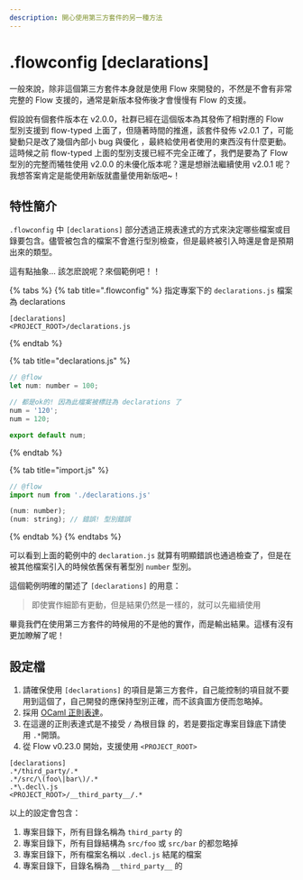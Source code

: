 ```yaml
---
description: 開心使用第三方套件的另一種方法
---
```


# .flowconfig \[declarations\]

一般來說，除非這個第三方套件本身就是使用 Flow 來開發的，不然是不會有非常完整的 Flow 支援的，通常是新版本發佈後才會慢慢有 Flow 的支援。

假設說有個套件版本在 v2.0.0，社群已經在這個版本為其發佈了相對應的 Flow 型別支援到 flow-typed 上面了，但隨著時間的推進，該套件發佈 v2.0.1 了，可能變動只是改了幾個內部小 bug 與優化 ，最終給使用者使用的東西沒有什麼更動。這時候之前 flow-typed 上面的型別支援已經不完全正確了，我們是要為了 Flow 型別的完整而犧牲使用 v2.0.0 的未優化版本呢？還是想辦法繼續使用 v2.0.1 呢？  
我想答案肯定是能使用新版就盡量使用新版吧~！

## 特性簡介 <a id="summary"></a>

`.flowconfig` 中 `[declarations]` 部分透過正規表達式的方式來決定哪些檔案或目錄要包含。儘管被包含的檔案不會進行型別檢查，但是最終被引入時還是會是預期出來的類型。

這有點抽象... 該怎麽說呢？來個範例吧！！

{% tabs %}
{% tab title=".flowconfig" %}
指定專案下的 `declarations.js` 檔案為 declarations

```text
[declarations]
<PROJECT_ROOT>/declarations.js
```
{% endtab %}

{% tab title="declarations.js" %}
```javascript
// @flow
let num: number = 100;

// 都是ok的! 因為此檔案被標註為 declarations 了
num = '120';
num = 120;

export default num;
```
{% endtab %}

{% tab title="import.js" %}
```javascript
// @flow
import num from './declarations.js'

(num: number);
(num: string); // 錯誤! 型別錯誤
```
{% endtab %}
{% endtabs %}

可以看到上面的範例中的 `declaration.js` 就算有明顯錯誤也通過檢查了，但是在被其他檔案引入的時候依舊保有著型別 `number` 型別。

這個範例明確的闡述了 `[declarations]` 的用意：

> 即使實作細節有更動，但是結果仍然是一樣的，就可以先繼續使用

畢竟我們在使用第三方套件的時候用的不是他的實作，而是輸出結果。這樣有沒有更加瞭解了呢！

## 設定檔

1. 請確保使用 `[declarations]` 的項目是第三方套件，自己能控制的項目就不要用到這個了，自己開發的應保持型別正確，而不該貪圖方便而忽略掉。
2. 採用 [OCaml 正則表達](http://caml.inria.fr/pub/docs/manual-ocaml/libref/Str.html#TYPEregexp)。
3. 在這邊的正則表達式是不接受 `/` 為根目錄 的，若是要指定專案目錄底下請使用 `.*`開頭。
4. 從 Flow v0.23.0 開始，支援使用 `<PROJECT_ROOT>`

```text
[declarations]
.*/third_party/.*
.*/src/\(foo\|bar\)/.*
.*\.decl\.js
<PROJECT_ROOT>/__third_party__/.*
```

以上的設定會包含：

1. 專案目錄下，所有目錄名稱為 `third_party` 的
2. 專案目錄下，所有目錄結構為 `src/foo` 或 `src/bar` 的都忽略掉
3. 專案目錄下，所有檔案名稱以 `.decl.js` 結尾的檔案
4. 專案目錄下，目錄名稱為 `__third_party__` 的

